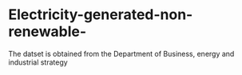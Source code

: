 # Electricity-generated-non-renewable-
The datset is obtained from the Department of Business, energy and industrial strategy
